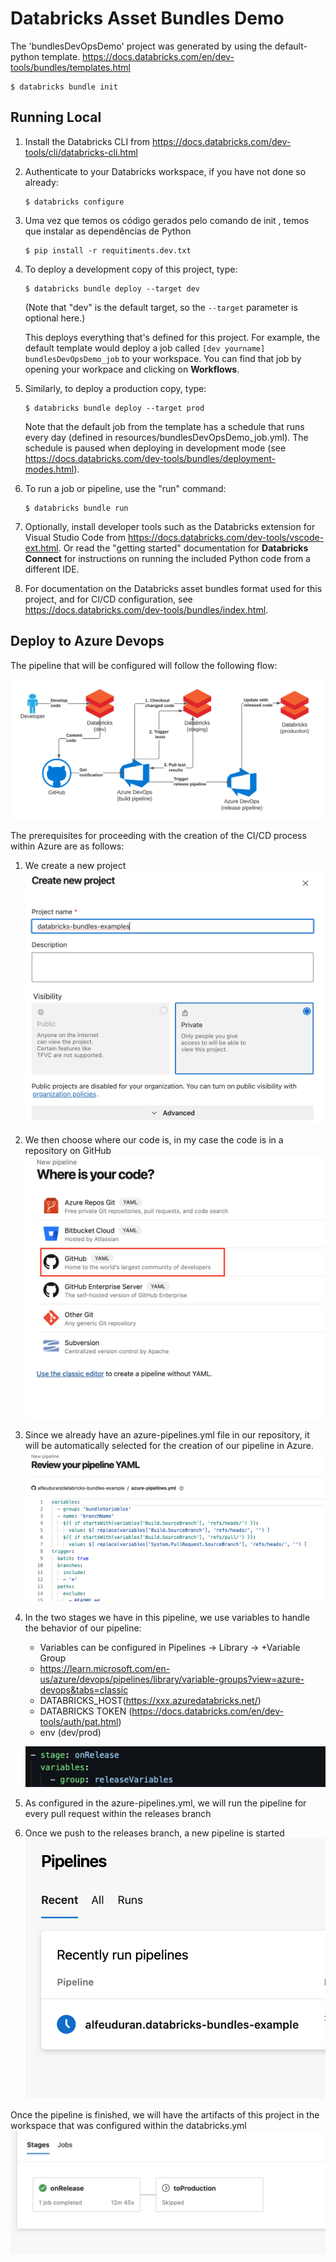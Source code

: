 # Databricks Asset Bundles Demo

The 'bundlesDevOpsDemo' project was generated by using the default-python template.
https://docs.databricks.com/en/dev-tools/bundles/templates.html
```
$ databricks bundle init
```

## Running Local

1. Install the Databricks CLI from https://docs.databricks.com/dev-tools/cli/databricks-cli.html

2. Authenticate to your Databricks workspace, if you have not done so already:
    ```
    $ databricks configure
    ```

3. Uma vez que temos os código gerados pelo comando de init , temos que instalar as dependências de Python
   ```
   $ pip install -r requitiments.dev.txt
   ```

4. To deploy a development copy of this project, type:
    ```
    $ databricks bundle deploy --target dev
    ```
    (Note that "dev" is the default target, so the `--target` parameter
    is optional here.)

    This deploys everything that's defined for this project.
    For example, the default template would deploy a job called
    `[dev yourname] bundlesDevOpsDemo_job` to your workspace.
    You can find that job by opening your workpace and clicking on **Workflows**.

4. Similarly, to deploy a production copy, type:
   ```
   $ databricks bundle deploy --target prod
   ```

   Note that the default job from the template has a schedule that runs every day
   (defined in resources/bundlesDevOpsDemo_job.yml). The schedule
   is paused when deploying in development mode (see
   https://docs.databricks.com/dev-tools/bundles/deployment-modes.html).

5. To run a job or pipeline, use the "run" command:
   ```
   $ databricks bundle run
   ```

6. Optionally, install developer tools such as the Databricks extension for Visual Studio Code from
   https://docs.databricks.com/dev-tools/vscode-ext.html. Or read the "getting started" documentation for
   **Databricks Connect** for instructions on running the included Python code from a different IDE.

7. For documentation on the Databricks asset bundles format used
   for this project, and for CI/CD configuration, see
   https://docs.databricks.com/dev-tools/bundles/index.html.

## Deploy to Azure Devops

The pipeline that will be configured will follow the following flow:

![Development workflow](images/cicd-workflow.png)

The prerequisites for proceeding with the creation of the CI/CD process within Azure are as follows:

1. We create a new project
   ![](images/1-devOpsProjectCreate.png)

2. We then choose where our code is, in my case the code is in a repository on GitHub
   ![](images/2-repoCreation.png)

3. Since we already have an azure-pipelines.yml file in our repository, it will be automatically selected for the creation of our pipeline in Azure.
   ![](images/3-PipelineCreation.png)

4. In the two stages we have in this pipeline, we use variables to handle the behavior of our pipeline:
   - Variables can be configured in Pipelines -> Library -> +Variable Group
   - https://learn.microsoft.com/en-us/azure/devops/pipelines/library/variable-groups?view=azure-devops&tabs=classic

    * DATABRICKS_HOST(https://xxx.azuredatabricks.net/)
    * DATABRICKS TOKEN (https://docs.databricks.com/en/dev-tools/auth/pat.html)
    * env (dev/prod)

    ![Variable configuration on azure-pipelines.yml](images/4-pipelineVariables.png)

5. As configured in the azure-pipelines.yml, we will run the pipeline for every pull request within the releases branch

6. Once we push to the releases branch, a new pipeline is started
   ![Variable configuration on azure-pipelines.yml](images/6-pipeline.png)

Once the pipeline is finished, we will have the artifacts of this project in the workspace that was configured within the databricks.yml
![pipeline run](images/7-pipelineRun.png)


